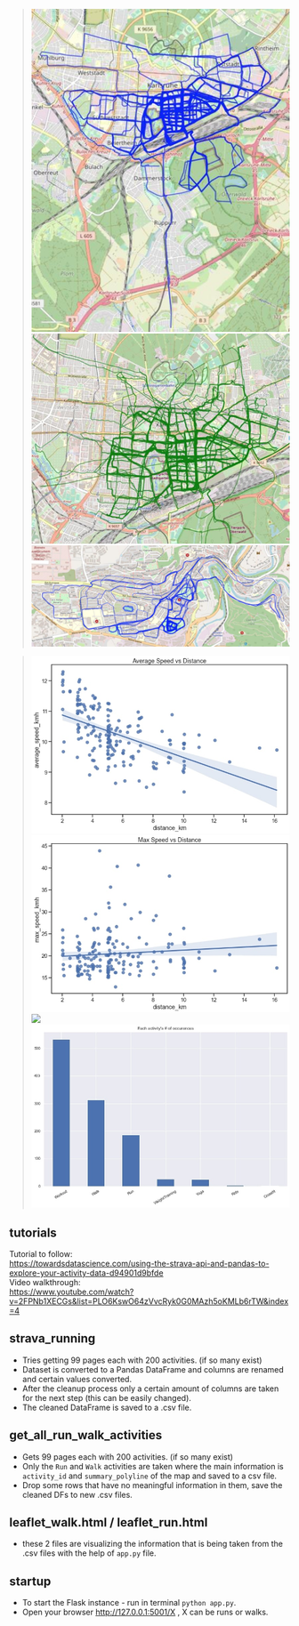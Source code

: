 >![](thumbnails/KA-run.jpg)
>![](thumbnails/KA-walk.jpg)
>![](thumbnails/VT-run.jpg)

>![](thumbnails/avg_speed_dist.jpg)
>![](thumbnails/max_speed_dist.jpg)
>![](thumbnails/coutplot_runs.jpg)
>![](thumbnails/barplot_activities.jpg)

## tutorials
Tutorial to follow: </br>
https://towardsdatascience.com/using-the-strava-api-and-pandas-to-explore-your-activity-data-d94901d9bfde </br>
Video walkthrough: </br>
https://www.youtube.com/watch?v=2FPNb1XECGs&list=PLO6KswO64zVvcRyk0G0MAzh5oKMLb6rTW&index=4 </br>

## strava_running
- Tries getting 99 pages each with 200 activities. (if so many exist)</br>
- Dataset is converted to a Pandas DataFrame and columns are renamed and certain values converted. </br>
- After the cleanup process only a certain amount of columns are taken for the next step (this can be easily changed).</br>
- The cleaned DataFrame is saved to a .csv file.

## get_all_run_walk_activities
- Gets 99 pages each with 200 activities. (if so many exist) </br>
- Only the `Run` and `Walk` activities are taken where the main information is `activity_id` and `summary_polyline` of the map and saved to a csv file. </br>
- Drop some rows that have no meaningful information in them, save the cleaned DFs to new .csv files.

## leaflet_walk.html / leaflet_run.html 
- these 2 files are visualizing the information that is being taken from the .csv files with the help of `app.py` file.

## startup
- To start the Flask instance - run in terminal `python app.py`. </br>
- Open your browser http://127.0.0.1:5001/X , X can be runs or walks. </br>
